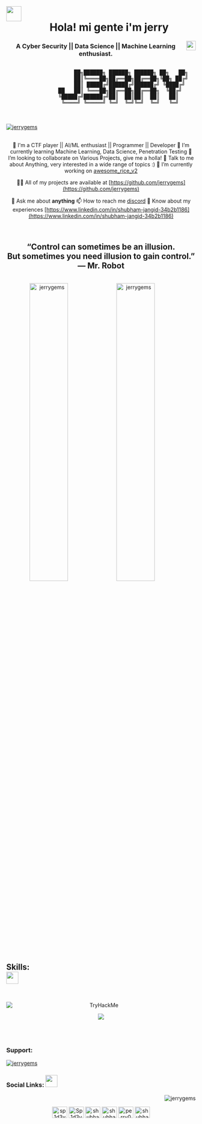 <span align="center">

<img align="left" width="40px" src="./assets/img/pablo-34.gif" />
<h1>Hola! mi gente i'm jerry</h1>
<img align="right" width="25px" src="./assets/img/pablo-28.gif" />
<h3>A Cyber Security || Data Science || Machine Learning enthusiast.</h3>
</span>
<span align="center">

<pre>

                   ██╗██████╗ ██████╗ ██████╗ ██╗   ██╗
                   ██║╚════██╗██╔══██╗██╔══██╗╚██╗ ██╔╝
                   ██║ █████╔╝██████╔╝██████╔╝ ╚████╔╝ 
              ██   ██║ ╚═══██╗██╔══██╗██╔══██╗  ╚██╔╝  
              ╚█████╔╝██████╔╝██║  ██║██║  ██║   ██║   
               ╚════╝ ╚═════╝ ╚═╝  ╚═╝╚═╝  ╚═╝   ╚═╝   
</pre>

<br />
</span>
<span align="center">
  <br />
  <a href="[https://twitter.com/Shubham_lnx](https://twitter.com/Shubham_lnx)" target="blank"><img src="https://img.shields.io/twitter/follow/Shubham_lnx?logo=twitter&style=for-the-badge" alt="jerrygems" /></a>
  <br />
</span>
<span align="center">
<br />

 🔭 I'm a CTF player || AI/ML enthusiast || Programmer || Developer
 🌱 I’m currently learning Machine Learning, Data Science, Penetration Testing 
 👯 I’m looking to collaborate on Various Projects, give me a holla! 
 💬 Talk to me about Anything, very interested in a wide range of topics :) 
 🔭 I’m currently working on [awesome_rice_v2](https://github.com/jerrygems/awesome_rice_v2)

 👨‍💻 All of my projects are available at [https://github.com/jerrygems](https://github.com/jerrygems)

 💬 Ask me about **anything**
 📫 How to reach me [discord](https://discord.gg/RQnYVyvaKJ)
 📄 Know about my experiences [https://www.linkedin.com/in/shubham-jangid-34b2b1186](https://www.linkedin.com/in/shubham-jangid-34b2b1186)


<br/>
<h2>“Control can sometimes be an illusion.<br/> But sometimes you need illusion to gain control.” ― Mr. Robot</h2>
<br/>
  
</span>

<span align="center"> 
    <img width="45%" src="https://github-readme-stats.vercel.app/api?username=jerrygems&show_icons=true&locale=en" alt="jerrygems" />
    <img width="45%"  src="https://github-readme-streak-stats.herokuapp.com/?user=jerrygems&" alt="jerrygems" />
    <br/>
</span>
<br/>

<span align="center">
    

<h2 align="left"> Skills: <br> <img src = "https://media2.giphy.com/media/QssGEmpkyEOhBCb7e1/giphy.gif?cid=ecf05e47a0n3gi1bfqntqmob8g9aid1oyj2wr3ds3mg700bl&rid=giphy.gif" width = 32px> </h2>
   <br/>
  <p style="text-align:center;"><img style="display: block; margin: 0 auto;" src="https://tryhackme-badges.s3.amazonaws.com/Sp1d3y.png" alt="TryHackMe"></p>
<p align="center">
  <a href="https://skillicons.dev">
    <img src="https://skillicons.dev/icons?i=linux,docker,bash,bootstrap,c,cpp,php,js,html,css,mysql,react,nodejs,mongodb" />
  </a>
</p>
  <br/>
 <br/>
<h3 align="left">Support:</h3>
<a href="https://github.com/ryo-ma/github-profile-trophy"><img src="https://github-profile-trophy.vercel.app/?username=jerrygems" alt="jerrygems" /></a>

<span align="center">
  <h3 align="left">Social Links: 
    <img src="https://raw.githubusercontent.com/ShahriarShafin/ShahriarShafin/main/Assets/handshake.gif" width = 32px /></h3>
    <img align="right" src="https://komarev.com/ghpvc/?username=jerrygems&label=Profile%20views&color=0e75b6&style=flat" alt="jerrygems" />
    <br>
     <p align="left">

  <a href="https://kaggle.com/sp1d3y" target="blank"><img align="center" src="https://www.vectorlogo.zone/logos/kaggle/kaggle-ar21.svg" alt="sp1d3y" height="30" width="40" /></a>
  <a href="https://tryhackme.com/p/Sp1d3y" target="blank"><img align="center" src="https://assets.tryhackme.com/img/THMlogo.png" alt="Sp1d3y" height="30" width="40" /></a>
  <a href="https://twitter.com/shubham_lnx" target="blank"><img align="center" src="https://www.vectorlogo.zone/logos/twitter/twitter-tile.svg" alt="shubham_lnx" height="30" width="40" /></a>
  <a href="https://linkedin.com/in/shubham-jangid-34b2b1186" target="blank"><img align="center" src="https://www.vectorlogo.zone/logos/linkedin/linkedin-tile.svg" alt="shubham-jangid-34b2b1186" height="30" width="40" /></a>
  <a href="https://fb.com/perry001l" target="blank"><img align="center" src="https://www.vectorlogo.zone/logos/facebook/facebook-tile.svg" alt="perry001l" height="30" width="40" /></a>
  <a href="https://instagram.com/shubham.in.null_v01d" target="blank"><img align="center" src="https://www.vectorlogo.zone/logos/instagram/instagram-icon.svg" alt="shubham.in.null_v01d" height="30" width="40" /></a>

  
</p>
</span>
 
